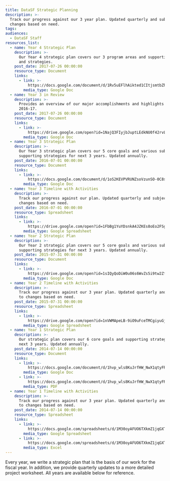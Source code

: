 ```yaml
---
title: DataSF Strategic Planning
description: >-
  Track our progress against our 3 year plan. Updated quarterly and subject to
  changes based on need.
tags:
audiences:
  - DataSF Staff
resources_list:
  - name: Year 4 Strategic Plan
    description: >-
      Our Year 4 strategic plan covers our 3 program areas and supporting goals
      and strategies.
    post_date: 2017-07-26 00:00:00
    resource_type: Document
    links:
      - link: >-
          https://docs.google.com/document/d/1Rv5uEFlhAikted1CItjsmtbZhTPthTl0YcEDkNScdgI/edit?usp=sharing
        media_type: Google Doc
  - name: Year 3 in Review
    description: >-
      Provides an overview of our major accomplishments and highlights from FY
      2016-17.
    post_date: 2017-07-26 00:00:00
    resource_type: Document
    links:
      - link: >-
          https://drive.google.com/open?id=1NajQ3FIyjbJuptLEdkNU0f42rvLx9nUwraLk1HeogD8
        media_type: Google Doc
  - name: Year 3 Strategic Plan
    description: >-
      Our Year 3 strategic plan covers our 5 core goals and various subgoals and
      supporting strategies for next 3 years. Updated annually.
    post_date: 2016-07-01 00:00:00
    resource_type: Document
    links:
      - link: >-
          https://docs.google.com/document/d/1oS2KEVPVRUNZsoVzunSO-0C8sbkZWeVd678gUk0zvTs/edit?usp=sharing
        media_type: Google Doc
  - name: Year 3 Timeline with Activities
    description: >-
      Track our progress against our plan. Updated quarterly and subject to
      changes based on need.
    post_date: 2016-07-01 00:00:00
    resource_type: Spreadsheet
    links:
      - link: >-
          https://drive.google.com/open?id=1FbBg1YuYDsnkA4JZKEs8oEo2FSgQGMLKArcWV-9QTig
        media_type: Google Spreadsheet
  - name: Year 2 Strategic Plan
    description: >-
      Our Year 2 strategic plan covers our 5 core goals and various subgoals and
      supporting strategies for next 3 years. Updated annually.
    post_date: 2015-07-31 00:00:00
    resource_type: Document
    links:
      - link: >-
          https://drive.google.com/open?id=1sIQyQoDiW0u06s6WvZs5i9tw2ZfQWsxGWkZmV3k95WU
        media_type: Google Doc
  - name: Year 2 Timeline with Activities
    description: >-
      Track our progress against our 3 year plan. Updated quarterly and subject
      to changes based on need.
    post_date: 2015-07-31 00:00:00
    resource_type: Spreadsheet
    links:
      - link: >-
          https://drive.google.com/open?id=1nVWMApeLB-9iO9uFceTMCgiyuGjnAJ8rlJkTF16xnTo
        media_type: Google Spreadsheet
  - name: Year 1 Strategic Plan
    description: >-
      Our strategic plan covers our 6 core goals and supporting strategies for
      next 3 years. Updated annually.
    post_date: 2014-07-14 00:00:00
    resource_type: Document
    links:
      - link: >-
          https://docs.google.com/document/d/1hvp_wls8KuJrfHW_NwX1qtyFR4EFdWCkxcULnNlhKNw/edit?usp=sharing
        media_type: Google Doc
      - link: >-
          https://docs.google.com/document/d/1hvp_wls8KuJrfHW_NwX1qtyFR4EFdWCkxcULnNlhKNw/export?format=pdf
        media_type: PDF
  - name: Year 1 Timeline with Activities
    description: >-
      Track our progress against our 3 year plan. Updated quarterly and subject
      to changes based on need.
    post_date: 2014-07-14 00:00:00
    resource_type: Spreadsheet
    links:
      - link: >-
          https://docs.google.com/spreadsheets/d/1M30oyAFUO6TXkmZ1jqGXTNGdvsTiXh5V7oS7vUCKRJ0/edit?usp=sharing
        media_type: Google Spreadsheet
      - link: >-
          https://docs.google.com/spreadsheets/d/1M30oyAFUO6TXkmZ1jqGXTNGdvsTiXh5V7oS7vUCKRJ0/export?format=xlsx
        media_type: Excel
---
```


Every year, we write a strategic plan that is the basis of our work for the fiscal year. In addition, we provide quarterly updates to a more detailed project worksheet. All years are available below for reference.
